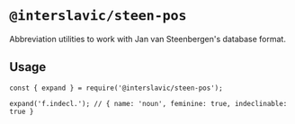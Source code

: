 # `@interslavic/steen-pos`

Abbreviation utilities to work with Jan van Steenbergen's database format.

## Usage

```
const { expand } = require('@interslavic/steen-pos');

expand('f.indecl.'); // { name: 'noun', feminine: true, indeclinable: true }
```
